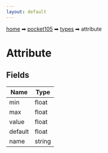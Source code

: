 ```yaml
---
layout: default
---
```


[home](/) ➡ [pocket105](/protocol/pocket105) ➡ [types](/protocol/pocket105/types) ➡ attribute

# Attribute

## Fields

Name | Type
---|---
min | float
max | float
value | float
default | float
name | string

